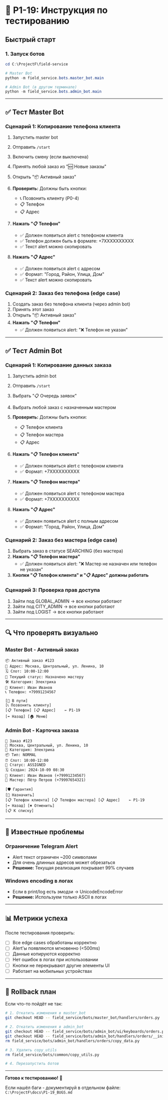 # 🧪 P1-19: Инструкция по тестированию

## Быстрый старт

### 1. Запуск ботов
```powershell
cd C:\ProjectF\field-service

# Master Bot
python -m field_service.bots.master_bot.main

# Admin Bot (в другом терминале)
python -m field_service.bots.admin_bot.main
```

---

## ✅ Тест Master Bot

### Сценарий 1: Копирование телефона клиента
1. Запустить master bot
2. Отправить `/start`
3. Включить смену (если выключена)
4. Принять любой заказ из "🆕 Новые заказы"
5. Открыть "📦 Активный заказ"
6. **Проверить:** Должны быть кнопки:
   - 📞 Позвонить клиенту (P0-4)
   - 📋 Телефон
   - 📋 Адрес

7. **Нажать "📋 Телефон"**
   - ✅ Должен появиться alert с телефоном клиента
   - ✅ Телефон должен быть в формате: +7XXXXXXXXXX
   - ✅ Текст alert можно скопировать

8. **Нажать "📋 Адрес"**
   - ✅ Должен появиться alert с адресом
   - ✅ Формат: "Город, Район, Улица, Дом"
   - ✅ Текст alert можно скопировать

### Сценарий 2: Заказ без телефона (edge case)
1. Создать заказ без телефона клиента (через admin bot)
2. Принять этот заказ
3. Открыть "📦 Активный заказ"
4. **Нажать "📋 Телефон"**
   - ✅ Должен появиться alert: "❌ Телефон не указан"

---

## ✅ Тест Admin Bot

### Сценарий 1: Копирование данных заказа
1. Запустить admin bot
2. Отправить `/start`
3. Выбрать "📋 Очередь заявок"
4. Выбрать любой заказ с назначенным мастером
5. **Проверить:** Должны быть кнопки:
   - 📋 Телефон клиента
   - 📋 Телефон мастера
   - 📋 Адрес

6. **Нажать "📋 Телефон клиента"**
   - ✅ Должен появиться alert с телефоном клиента
   - ✅ Формат: +7XXXXXXXXXX

7. **Нажать "📋 Телефон мастера"**
   - ✅ Должен появиться alert с телефоном мастера
   - ✅ Формат: +7XXXXXXXXXX

8. **Нажать "📋 Адрес"**
   - ✅ Должен появиться alert с полным адресом
   - ✅ Формат: "Город, Район, Улица, Дом"

### Сценарий 2: Заказ без мастера (edge case)
1. Выбрать заказ в статусе SEARCHING (без мастера)
2. **Нажать "📋 Телефон мастера"**
   - ✅ Должен появиться alert: "❌ Мастер не назначен или телефон не указан"
3. **Кнопки "📋 Телефон клиента" и "📋 Адрес" должны работать**

### Сценарий 3: Проверка прав доступа
1. Зайти под GLOBAL_ADMIN → все кнопки работают
2. Зайти под CITY_ADMIN → все кнопки работают
3. Зайти под LOGIST → все кнопки работают

---

## 🔍 Что проверять визуально

### Master Bot - Активный заказ
```
📦 Активный заказ #123
📍 Адрес: Москва, Центральный, ул. Ленина, 10
🗓 Слот: 10:00-12:00
🔁 Текущий статус: Назначено мастеру
🛠 Категория: Электрика
👤 Клиент: Иван Иванов
📞 Телефон: +79991234567

[🚗 В пути]
[📞 Позвонить клиенту]
[📋 Телефон] [📋 Адрес]    ← P1-19
[⬅️ Назад] [🏠 Меню]
```

### Admin Bot - Карточка заказа
```
🧾 Заказ #123
📍 Москва, Центральный, ул. Ленина, 10
🔧 Категория: Электрика
📦 Тип: NORMAL
⏰ Слот: 10:00-12:00
📌 Статус: ASSIGNED
🗓 Создан: 2024-10-09 08:30
👤 Клиент: Иван Иванов (+79991234567)
👤 Мастер: Пётр Петров (+79997654321)

[🛡 Гарантия]
[👥 Назначить]
[📋 Телефон клиента] [📋 Телефон мастера] [📋 Адрес]    ← P1-19
[⬅️ Назад] [✖️ Отменить]
[📋 К списку]
```

---

## 🐛 Известные проблемы

### Ограничение Telegram Alert
- Alert текст ограничен ~200 символами
- Для очень длинных адресов может обрезаться
- **Решение:** Текущая реализация покрывает 99% случаев

### Windows encoding в логах
- Если в print/log есть эмодзи → UnicodeEncodeError
- **Решение:** Используем только ASCII в логах

---

## 📊 Метрики успеха

После тестирования проверить:
- [ ] Все edge cases обработаны корректно
- [ ] Alert'ы появляются мгновенно (<500ms)
- [ ] Данные копируются корректно
- [ ] Нет ошибок в логах при использовании
- [ ] Кнопки не перекрывают другие элементы UI
- [ ] Работает на мобильных устройствах

---

## 🔄 Rollback план

Если что-то пойдёт не так:

```bash
# 1. Откатить изменения в master_bot
git checkout HEAD -- field_service/bots/master_bot/handlers/orders.py

# 2. Откатить изменения в admin_bot
git checkout HEAD -- field_service/bots/admin_bot/ui/keyboards/orders.py
git checkout HEAD -- field_service/bots/admin_bot/handlers/orders/__init__.py
rm field_service/bots/admin_bot/handlers/orders/copy_data.py

# 3. Удалить copy_utils
rm field_service/bots/common/copy_utils.py

# 4. Перезапустить ботов
```

---

**Готово к тестированию!** 🚀

Если нашёл баги - документируй в отдельном файле:
`C:\ProjectF\docs\P1-19_BUGS.md`
